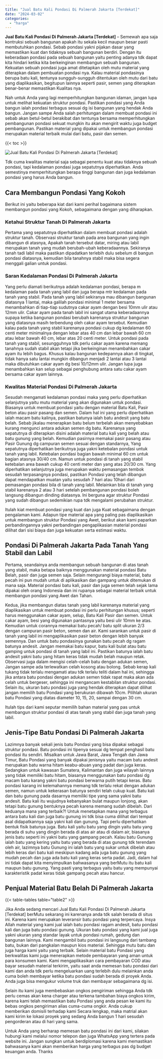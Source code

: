 ```yaml
---
title: "Jual Batu Kali Pondasi Di Palmerah Jakarta [Terdekat]"
date: "2024-03-02"
categories: 
  - "harga"
---
```


**Jual Batu Kali Pondasi Di Palmerah Jakarta \[Terdekat\]** – Semewah apa saja kontruksi sebuah bangunan apakah itu sekala kecil maupun besar pasti membutuhkan pondasi. Sebab pondasi yakni pijakan dasar yang memastikan kuat dan tidaknya sebuah bangunan berdiri. Dengan itu keberadaan pondasi pada sebuah bangunan yaitu penting adanya tdk dapat kita hindari ketika kita berkeinginan membangun sebuah bangunan. Kekuatan sebuah pondasi juga amat ditetapkan oleh mutu material yang diterapkan dalam pembuatan pondasi nya. Kalau material pondasinya berupa batu kali, tentunya sungguh-sungguh ditentukan oleh mutu dari batu yang diaplikasikan, begitupun lainnya seperti pasir, semen yang diterapkan benar-benar memastikan Kualitas nya.

Nah untuk Anda yang lagi memperhitungkan bangunan idaman, jangan lupa untuk melihat kekuatan struktur pondasi. Pastikan pondasi yang Anda bangun ialah pondasi terbagus sesuai dg isi bangunan yang hendak Anda bangun. Jangan sampe Anda salah perhitungan dalam membuat pondasi ini sebab akan betul-betul berakibat dan tentunya bersama memperhitungkan pembangunan pondasi sekuat mungkin itu akan mengirit waktu juga budget pembangunan. Pastikan material yang dipakai untuk membangun pondasi merupakan material terbaik mulai dari batu, pasir dan semen.

{{< toc >}}

![Jual Batu Kali Pondasi Di Palmerah Jakarta [Terdekat]](/images/jual-batu-kali-04.png)

Tdk cuma kwalitas material saja sebagai penentu kuat atau tidaknya sebuah pondasi, tapi kedalaman pondasi juga sepatutnya diperhatikan. Anda semestinya memperhitungkan berapa tinggi bangunan dan juga kedalaman pondasi yang harus Anda bangun.

## Cara Membangun Pondasi Yang Kokoh

Berikut ini yaitu beberapa kiat dari kami perihal bagaimana sistem membangun pondasi yang Kokoh, sebagaimana dengan yang diharapkan.

### Ketahui Struktur Tanah Di Palmerah Jakarta

Pertama yang sepatutnya diperhatikan dalam membuat pondasi adalah struktur tanah. Observasi struktur tanah pada area bangunan yang ingin dibangun di atasnya, Apakah tanah tersebut datar, miring atau labil merupakan tanah yang mudah berubah-ubah keberadaannya. Sekiranya tanah tadi labil maka pastikan dipadatkan terlebih dulu sebelum di bangun pondasi diatasnya, kemudian bila tanahnya stabil maka bisa segera menggali galian untuk pondasi.

### Saran Kedalaman Pondasi Di Palmerah Jakarta

Yang perlu diamati berikutnya adalah kedalaman pondasi, berapa m kedalaman pada tanah yang labil dan juga berapa mtr kedalaman pada tanah yang stabil. Pada tanah yang labil sekiranya mau dibangun bangunan diatasnya 1 lantai, maka galilah pondasi minimal 1 meter bersama menambahkan di tiap-tiap sudutnya cakar ayam dengan besi 10mm ulir atau 12mm ulir. Cakar ayam pada tanah labil ini sangat utama keberadaannya supaya ketika bangunan pondasi berubah karenanya struktur bangunan yang diatasnya masih terbendung oleh cakar ayam tersebut. Kemudian kalau pada tanah yang stabil karenanya pondasi cukup dg kedalaman 60 centi meter minimalnya dengan lebar atas 40 cm dan lebar bawah 60 cm atau lebar bawah 40 cm, lebar atas 20 centi meter. Untuk pondasi pada tanah yang stabil, sesungguhnya tdk perlu cakar ayam karena memang tanahnya sudah stabil akan tetapi jika berkeinginan menambahkan cakar ayam itu lebih bagus. Khusus kalau bangunan kedepannya akan di tingkat, tidak hanya satu lantai mungkin dibangun menjadi 2 lantai atau 3 lantai maka dibutuhkan cakar ayam dg besi 10/12mm ulir. Jangan lupa juga menambahkan kan selup sebagai penghubung antara satu cakar ayam bersama cakar ayam lainnya.

### Kwalitas Material Pondasi Di Palmerah Jakarta

Sesudah mengamati kedalaman pondasi maka yang perlu diperhatikan selanjutnya yaitu mutu material yang akan digunakan untuk pondasi. Biasanya untuk membuat pondasi yaitu dengan material Batu Kali, Pasir beton atau pasir pasang dan semen. Dalam hal ini yang perlu diperhatikan ialah macam batu kalinya, pastikan batunya ialah batu andesit yang batu belah. Sebab jikalau menerapkan batu belum terbelah akan menyebabkan kurang mengunci antara adukan semen dg batu. Karenanya yang sepatutnya di diterapkan disini adalah material batu kali yang belah atau batu gunung yang belah. Kemudian pasirnya memakai pasir pasang atau Pasir Gunung dg campuran semen sesuai dengan standarnya, Yang sepatutnya diperhatikan berikutnya juga yakni ketebalan pondasi untuk tanah yang labil. Ketebalan pondasi bagian bawah minimal 60 cm untuk bagian atasnya 30/40 cm. Namun untuk pondasi di tanah yang stabil ketebalan area bawah cukup 40 centi meter dan yang atas 20/30 cm. Yang diperhatikan selanjutnya juga merupakan waktu pemasangan tembok sesudah terpasangnya pondasi, pastikan Pondasi yang telah dibangun dapat mendapatkan muatan yaitu sesudah 7 hari atau 10hari dari pemasangan pondasi bila di tanah yang labil. Melainkan bila di tanah yang stabil karenanya 2 atau 3 hari setelah pembangunan pondasi boleh langsung dibangun dinding diatasnya. Ini berguna agar struktur Pondasi yang sudah dibangun sedemikian rupa tdk mengalami perubahan struktur.

Itulah kiat membuat pondasi yang kuat dan juga Kuat sebagaimana dengan pengalaman kami. Adapun tipe material apa yang paling pas diaplikasikan untuk membangun struktur Pondasi yang Awet, berikut akan kami paparkan perbandingannya yakni perbandingan pengaplikasian material pondasi dilihat dari sisi biaya dan juga kekuatan serta estimasi waktu.

## Pondasi Di Palmerah Jakarta Pada Tanah Yang Stabil dan Labil

Pertama, seandainya anda membangun sebuah bangunan di atas tanah yang stabil, maka betapa baiknya menggunakan material pondasi Batu Belah, pasir dan juga semen saja. Selain mengurangi biaya material, batu pecah ini pun mudah untuk di aplikasikan dan gampang untuk ditemukan di mana saja. Material pondasi batu kali, pasir dan juga semen telah sejak lama dipakai oleh orang Indonesia dan ini rupanya sebagai material terbaik untuk membangun pondasi yang Awet dan Tahan.

Kedua, jika membangun diatas tanah yang labil karenanya material yang diaplikasikan untuk membuat pondasi ini perlu perhitungan khusus; seperti harus menggunakan cakar ayam, selup, Batu Kali Pasir dan semen. Untuk cakar ayam, besi yang digunakan pantasnya yaitu besi ulir 10mm ke atas. Kemudian untuk corannya memakai batu pecah/ batu split ukuran 2/3 dengan campuran pasir beton, semen dan air. Kami sarankan untuk pasir di tanah yang labil ini mengaplikasikan pasir beton dengan lebih banyak semennya. Dan untuk batu pondasinya gunakan batu pecah dg ragam batunya andesit. Jangan memakai batu kapur, batu kali bulat atau batu gamping untuk pondasi di tanah yang labil ini. Pastikan batunya ialah batu andesit yakni batu yang hitam keras tidak mudah belah maupun retak. Observasi juga dalam mengisi celah-celah batu dengan adukan semen, Jangan sampe ada terlewatkan celah kosong atau bolong. Sebab kerap kali tukang tidak terlalu mengamati atau tdk terlalu teliti dalam hal ini, sehingga jika antara batu pondasi dengan adukan semen tidak rapat maka akan ada celah untuk bergeser, sehingga ini mengancam kestabilan struktur pondasi. Selain itu, ukuran batu pondasi juga yang hendak diterapkan dapat dilihat jangan memilih batu Pondasi yang berukuran dibawah 10cm. Pilihlah ukuran batu Pondasi yang diatas diameter 10, 15, 20, sampai dengan 30 cm.

Itulah tips dari kami seputar memilih bahan material yang pas untuk membangun struktur pondasi di atas tanah yang stabil dan juga tanah yang labil.

## Jenis-Tipe Batu Pondasi Di Palmerah Jakarta

Lazimnya banyak sekali jenis batu Pondasi yang bisa dipakai sebagai struktur pondasi. Batu pondasi ini tipenya sesuai dg tempat penghasil batu pondasi itu sendiri. Misalkan untuk Jawa Barat, Jawa Tengah dan Jawa Timur, Batu Pondasi yang banyak dipakai jenisnya yaitu macam batu andesit merupakan batu warna hitam keabu-abuan yang padat dan juga keras. Sedangkan untuk kawasan Sumatera, Kalimantan dan juga wilayah lainnya yang tidak memiliki batu hitam, biasanya menggunakan batu pondasi dg macam batu karang yakni batu pondasi berwarna putih tetapi keras. Batu pondasi karang ini kelemahannya memang tdk terlalu rekat dengan adukan semen, namun untuk kekerasan batunya sendiri telah cukup kuat. Batu kali dan batu gunung pada dasarnya memiliki tipe yang sama yakni batu andesit. Batu kali itu wujudnya kebanyakan bulat maupun lonjong, akan tetapi batu gunung bentuknya pecah karena memang sudah dibelah. Dari keduanya mana yang terbaik?! Untuk menetapkan mana yang terbagus antara batu kali dan juga batu gunung ini tdk bisa cuma dilihat dari tempat asal didapatkannya saja yakni kali dan gunung. Tapi perlu diperhatikan bentuk fisik batunya juga. Batu kali yaitu batu yang dingin yaitu batu yang berada di suhu yang dingin berada di atas air atau di dalam air, biasanya jenis batu seperti ini yakni batu yang gampang pecah. Kalau batu Gunung ialah batu yang kering yaitu batu yang berada di atas gunung tdk terendam oleh air, lazimnya batu Gunung ini ialah batu yang sukar untuk dibelah atau lebih keras dari batu kali meskipun kadang ada juga batu gunung yang mudah pecah dan juga ada batu kali yang keras serta padat. Jadi, dalam hal ini tidak dapat kita menyimpulkan bahwasanya yang berMutu itu batu kali maupun batu gunung. Yang pasti yang terbagus yaitu batu yang mempunyai karakteristik padat keras tidak gampang pecah atau hancur.

## Penjual Material Batu Belah Di Palmerah Jakarta

{{< table-tables table="table2" >}}

Jika Anda sedang mencari Jual Batu Kali Pondasi Di Palmerah Jakarta \[Terdekat\] berMutu sekarang ini karenanya anda tdk salah berada di situs ini. Karena kami merupakan leveransir batu pondasi yang terpercaya. Insya Allah material yang kami jual ialah batu pondasi ragam andesit, batu pondasi kali dan juga batu pondasi gunung. Ukuran batu pondasi yang kami jual juga yakni ukuran yang standar layak untuk pondasi rumah, gedung dan bangunan lainnya. Kami mengambil batu pondasi ini langsung dari tambang batu, bukan dari pangkalan maupun kios material. Sehingga mutu batu dan juga harga kami yaitu yang terbaik. Selain material batu Pondasi yang berkwalitas kami juga menerapkan metode pembayaran yang aman untuk para konsumen kami. Kami mengaplikasikan cara pembayaran COD atau bayar sesudah material terkirim, yaitu saat anda memesan batu pondasi dari kami dan anda tdk perlu mengeluarkan uang terlebih dulu melainkan anda cuma boleh membayar ketika batu pondasi sudah berada di proyek Anda. Anda juga bisa mengukur volume truk dan membayar sebagaimana dg isi.

Selain itu kami juga membebaskan ongkos pengiriman sehingga Anda tdk perlu cemas akan kena charger atau terkena tambahan biaya ongkos kirim, karena kami telah memastikan batu Pondasi yang anda pesan ke kami itu bebas ongkos pengiriman alias cuma-cuma ongkir. Anda cukup memberikan domisili terhadap kami Secara lengkap, maka matrial akan kami kirim ke lokasi proyek yang sedang Anda bangun 1 hari sesudah pengorderan atau di hari yang sama.

Untuk Anda yang berharap memesan batu pondasi ini dari kami, silakan hubungi kami melalui nomor telepon dan juga WhatsApp yang tertera pada website ini. Jangan sungkan untuk berdiplomasi karena kami memastikan bahwasanya kami akan memberikan harga yang terbagus pas dg budget keuangan anda. Thanks
